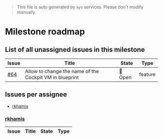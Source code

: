> This file is auto generated by `ays` services. Please don't modify manually.

# Milestone roadmap

## List of all unassigned issues in this milestone

|Issue|Title|State|Type|
|-----|-----|-----|---|
|[#64](https://github.com/jumpscale/jscockpit/issues/64)|Allow to change the name of the Cockpit VM in blueprint|:red_circle: Open|feature|


## Issues per assignee
- [rkhamis](#rkhamis)



### [rkhamis](https://github.com/rkhamis)

|Issue|Title|State|Type|
|-----|-----|-----|----|

